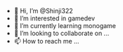 - 👋 Hi, I’m @Shinji322
- 👀 I’m interested in gamedev
- 🌱 I’m currently learning monogame
- 💞️ I’m looking to collaborate on ...
- 📫 How to reach me ...

<!---
Shinji322/Shinji322 is a ✨ special ✨ repository because its `README.md` (this file) appears on your GitHub profile.
You can click the Preview link to take a look at your changes.
--->
